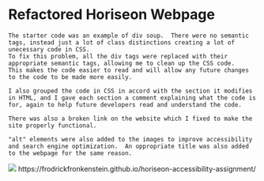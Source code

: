 # Refactored Horiseon Webpage
    The starter code was an example of div soup.  There were no semantic tags, instead just a lot of class distinctions creating a lot of unecessary code in CSS. 
    To fix this problem, all the div tags were replaced with their appropriate semantic tags, allowing me to clean up the CSS code.
    This makes the code easier to read and will allow any future changes to the code to be made more easily.

    I also grouped the code in CSS in accord with the section it modifies in HTML, and I gave each section a comment explaining what the code is for, again to help future developers read and understand the code.

    There was also a broken link on the website which I fixed to make the site properly functional.

    "alt" elements were also added to the images to improve accessibility and search engine optimization.  An oppropriate title was also added to the webpage for the same reason.

    

    
<img src="./assets/images/screen-shot.png">
<href src="https://frodrickfronkenstein.github.io/horiseon-accessibility-assignment/"><a>https://frodrickfronkenstein.github.io/horiseon-accessibility-assignment/</a>